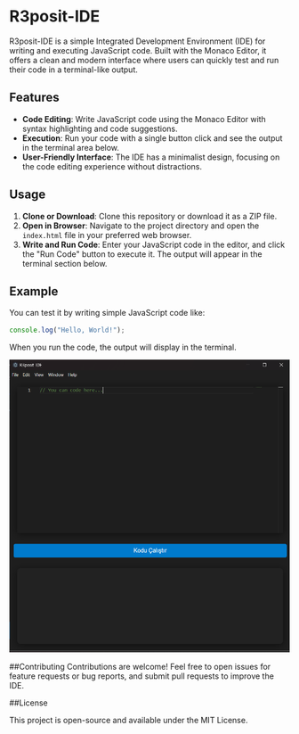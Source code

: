 # R3posit-IDE

R3posit-IDE is a simple Integrated Development Environment (IDE) for writing and executing JavaScript code. Built with the Monaco Editor, it offers a clean and modern interface where users can quickly test and run their code in a terminal-like output.

## Features

- **Code Editing**: Write JavaScript code using the Monaco Editor with syntax highlighting and code suggestions.
- **Execution**: Run your code with a single button click and see the output in the terminal area below.
- **User-Friendly Interface**: The IDE has a minimalist design, focusing on the code editing experience without distractions.

## Usage

1. **Clone or Download**: Clone this repository or download it as a ZIP file.
2. **Open in Browser**: Navigate to the project directory and open the `index.html` file in your preferred web browser.
3. **Write and Run Code**: Enter your JavaScript code in the editor, and click the "Run Code" button to execute it. The output will appear in the terminal section below.

## Example

You can test it by writing simple JavaScript code like:

```javascript
console.log("Hello, World!");
```

When you run the code, the output will display in the terminal.

![Screenshot of R3posit-IDE](images/image.png)

##Contributing
Contributions are welcome! Feel free to open issues for feature requests or bug reports, and submit pull requests to improve the IDE.

##License

This project is open-source and available under the MIT License.

